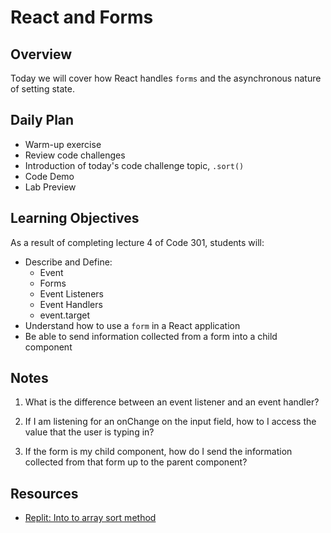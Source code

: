 # React and Forms

## Overview

Today we will cover how React handles `forms` and the asynchronous nature of setting state.

## Daily Plan

- Warm-up exercise
- Review code challenges
- Introduction of today's code challenge topic, `.sort()`
- Code Demo
- Lab Preview

## Learning Objectives

As a result of completing lecture 4 of Code 301, students will:

- Describe and Define:
  - Event
  - Forms
  - Event Listeners
  - Event Handlers
  - event.target
- Understand how to use a `form` in a React application
- Be able to send information collected from a form into a child component

## Notes

1. What is the difference between an event listener and an event handler?

1. If I am listening for an onChange on the input field, how to I access the value that the user is typing in?

1. If the form is my child component, how do I send the information collected from that form up to the parent component?

## Resources

- [Replit: Into to array sort method](https://replit.com/@sheyna/Intro-to-the-array-sort-method)

